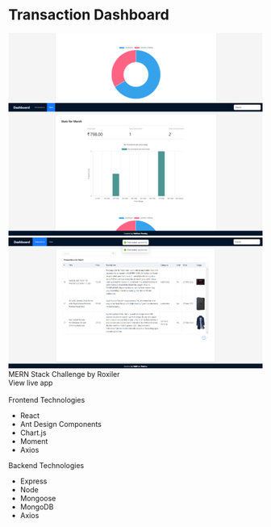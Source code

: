# Transaction Dashboard
![Homepage View](./Screenshots/ss1.png)
![View](./Screenshots/ss2.png)
![bar View](./Screenshots/ss3.png)
MERN Stack Challenge by Roxiler
<br/>
View live app 
<br/>
<br/>
Frontend Technologies
- React
- Ant Design Components
- Chart.js
- Moment
- Axios

Backend Technologies
- Express
- Node
- Mongoose
- MongoDB
- Axios
